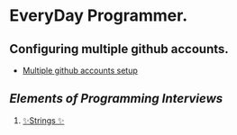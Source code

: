 # EveryDay Programmer. 

## Configuring multiple github accounts. 
- [Multiple github accounts setup](https://www.freecodecamp.org/news/manage-multiple-github-accounts-the-ssh-way-2dadc30ccaca/)

## **_Elements of Programming Interviews_**


1. [✨Strings ✨](https://github.com/Suryaphaneeth/coal-briquette/tree/master/strings)

